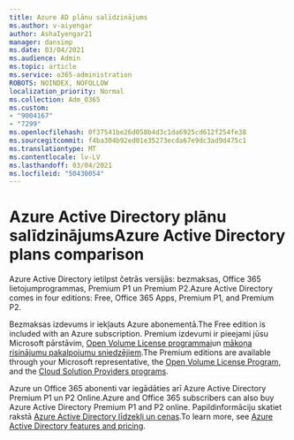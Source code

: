 ```yaml
---
title: Azure AD plānu salīdzinājums
ms.author: v-aiyengar
author: AshaIyengar21
manager: dansimp
ms.date: 03/04/2021
ms.audience: Admin
ms.topic: article
ms.service: o365-administration
ROBOTS: NOINDEX, NOFOLLOW
localization_priority: Normal
ms.collection: Adm_O365
ms.custom:
- "9004167"
- "7299"
ms.openlocfilehash: 0f37541be26d058b4d3c1da6925cd612f254fe38
ms.sourcegitcommit: f4ba304b92ed01e35273ecda67e9dc3ad9d475c1
ms.translationtype: MT
ms.contentlocale: lv-LV
ms.lasthandoff: 03/04/2021
ms.locfileid: "50430054"
---
```

# <a name="azure-active-directory-plans-comparison"></a><span data-ttu-id="5259b-102">Azure Active Directory plānu salīdzinājums</span><span class="sxs-lookup"><span data-stu-id="5259b-102">Azure Active Directory plans comparison</span></span>

<span data-ttu-id="5259b-103">Azure Active Directory ietilpst četrās versijās: bezmaksas, Office 365 lietojumprogrammas, Premium P1 un Premium P2.</span><span class="sxs-lookup"><span data-stu-id="5259b-103">Azure Active Directory comes in four editions: Free, Office 365 Apps, Premium P1, and Premium P2.</span></span>

<span data-ttu-id="5259b-104">Bezmaksas izdevums ir iekļauts Azure abonementā.</span><span class="sxs-lookup"><span data-stu-id="5259b-104">The Free edition is included with an Azure subscription.</span></span> <span data-ttu-id="5259b-105">Premium izdevumi ir pieejami jūsu Microsoft pārstāvim, [Open Volume License programmai](https://go.microsoft.com/fwlink/?linkid=2110873)un [mākoņa risinājumu pakalpojumu sniedzējiem](https://go.microsoft.com/fwlink/?LinkId=614968&clcid=0x409).</span><span class="sxs-lookup"><span data-stu-id="5259b-105">The Premium editions are available through your Microsoft representative, the [Open Volume License Program](https://go.microsoft.com/fwlink/?linkid=2110873), and the [Cloud Solution Providers programs](https://go.microsoft.com/fwlink/?LinkId=614968&clcid=0x409).</span></span>

<span data-ttu-id="5259b-106">Azure un Office 365 abonenti var iegādāties arī Azure Active Directory Premium P1 un P2 Online.</span><span class="sxs-lookup"><span data-stu-id="5259b-106">Azure and Office 365 subscribers can also buy Azure Active Directory Premium P1 and P2 online.</span></span> <span data-ttu-id="5259b-107">Papildinformāciju skatiet rakstā [Azure Active Directory līdzekļi un cenas](https://go.microsoft.com/fwlink/?linkid=2081447).</span><span class="sxs-lookup"><span data-stu-id="5259b-107">To learn more, see [Azure Active Directory features and pricing](https://go.microsoft.com/fwlink/?linkid=2081447).</span></span>
